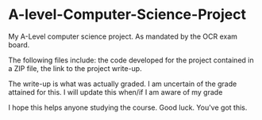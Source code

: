 # A-level-Computer-Science-Project

My A-Level computer science project. 
As mandated by the OCR exam board.

The following files include:
the code developed for the project contained in a ZIP file,
the link to the project write-up.

The write-up is what was actually graded. I am uncertain of the grade attained for this. 
I will update this when/if I am aware of my grade 

I hope this helps anyone studying the course. 
Good luck. You've got this. 
